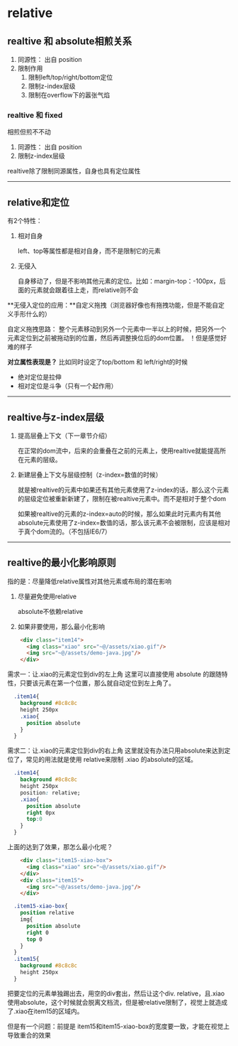 # relative

## realtive 和 absolute相煎关系

1. 同源性： 出自 position
2. 限制作用
    1. 限制left/top/right/bottom定位
    2. 限制z-index层级
    3. 限制在overflow下的嚣张气焰
    
### realtive 和 fixed
相煎但煎不不动

1. 同源性： 出自 position
2. 限制z-index层级

realtive除了限制同源属性，自身也具有定位属性

----

## relative和定位
有2个特性：

1. 相对自身
    
    left、top等属性都是相对自身，而不是限制它的元素
2. 无侵入
    
    自身移动了，但是不影响其他元素的定位。比如：margin-top：-100px，后面的元素就会跟着往上走，而relative则不会
    
**无侵入定位的应用：**自定义拖拽（浏览器好像也有拖拽功能，但是不能自定义手形什么的）

自定义拖拽思路： 整个元素移动到另外一个元素中一半以上的时候，把另外一个元素定位到之前被拖动到的位置，然后再调整换位后的dom位置。 ！但是感觉好难的样子

**对立属性表现是？**
比如同时设定了top/bottom 和 left/right的时候

- 绝对定位是拉伸
- 相对定位是斗争（只有一个起作用）

----

## realtive与z-index层级

1. 提高层叠上下文（下一章节介绍）
    
    在正常的dom流中，后来的会重叠在之前的元素上，使用realtive就能提高所在元素的层级。
    
2. 新建层叠上下文与层级控制（z-index=数值的时候）

    就是被realtive的元素中如果还有其他元素使用了z-index的话，那么这个元素的层级定位被重新新建了，限制在被realtive元素中。而不是相对于整个dom
    
    如果被realtive的元素的z-index=auto的时候，那么如果此时元素内有其他absolute元素使用了z-index=数值的话，那么该元素不会被限制，应该是相对于真个dom流的。（不包括IE6/7）

                
----

## realtive的最小化影响原则

指的是：尽量降低relative属性对其他元素或布局的潜在影响

1. 尽量避免使用relative
    
    absolute不依赖relative
2. 如果非要使用，那么最小化影响

```html
    <div class="item14">
      <img class="xiao" src="~@/assets/xiao.gif"/>
      <img src="~@/assets/demo-java.jpg"/>
    </div>
```
需求一：让.xiao的元素定位到div的左上角
这里可以直接使用 absolute 的跟随特性，只要该元素在第一个位置，那么就自动定位到左上角了。
```css
  .item14{
    background #8c8c8c
    height 250px
    .xiao{
      position absolute
    }
  }
```
需求二：让.xiao的元素定位到div的右上角
这里就没有办法只用absolute来达到定位了，常见的用法就是使用 relative来限制 .xiao 的absolute的区域。
```css
  .item14{
    background #8c8c8c
    height 250px
    position: relative;
    .xiao{
      position absolute
      right 0px
      top:0
    }
  }
```

上面的达到了效果，那怎么最小化呢？
```html
    <div class="item15-xiao-box">
      <img class="xiao" src="~@/assets/xiao.gif"/>
    </div>
    <div class="item15">
      <img src="~@/assets/demo-java.jpg"/>
    </div>
```
```css
  .item15-xiao-box{
    position relative
    img{
      position absolute
      right 0
      top 0
    }
  }
  .item15{
    background #8c8c8c
    height 250px
  }
```

把要定位的元素单独踢出去，用空的div套出，然后让这个div. relative，且.xiao 使用absolute，这个时候就会脱离文档流，但是被relative限制了，视觉上就造成了.xiao在item15的区域内。

但是有一个问题：前提是 item15和item15-xiao-box的宽度要一致，才能在视觉上导致重合的效果
    